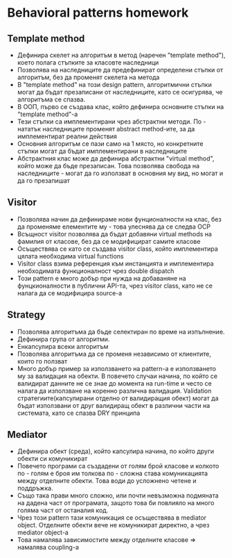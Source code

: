 <h1>Behavioral patterns homework</h1>

<h2>Template method</h2>
<ul>		
<li> Дефинира скелет на алгоритъм в метод (наречен "template method"), което полага стъпките за класовте наследници</li>
<li> Позволява на наследниците да предефинират определени стъпки от алгоритъм, без да променят скелета на метода</li>
<li> В "template method" на този design pattern, алгоритмични стъпки могат да бъдат презаписани от наследниците, като се осигурява, че алгоритъма се спазва.</li>
<li> В ООП, първо се създава клас, който дефинира основните стъпки на "template method"-a</li>
<li> Тези стъпки са имплементирани чрез абстрактни методи. По - нататък наследниците променят abstract method-ите, за да имплементират реални действия</li>
<li> Основния алгоритъм се пази само на 1 място, но конкретните стъпки могат да бъдат имплементирани в наследниците</li>
<li> Абстрактния клас може да дефинира абстрактни "virtual method", който може да бъде презаписан. Това позволява свобода на наследниците - могат да го използват в основния му вид, но могат и да го презапишат</li>
</ul>

<h2>Visitor</h2>
<ul>
<li>Позволява начин да дефинираме нови фунционалности на клас, без да променяме елементите му - това улеснява да се следва OCP</li>
<li>Всъщност visitor позволява да бъдат добавяни virtual methods на фамилия от класове, без да се модифицират самите класове</li>
<li>Осъществява се като се създава visitor class, който имплементира цялата необходима virtual functions </li>
<li>Visitor class взима референция към инстанцията и имплементира необходимата функционалност чрез double dispatch</li>
<li>Този pattern е много добър при нужда на добаваняне на фунцкионалности в публични API-та, чрез visitor class, като не се налага да се модифицира sourcе-а</li>
</ul>

<h2>Strategy</h2>
<ul>
<li>Позволява алгоритъма да бъде селектиран по време на изпълнение.</li>
<li>Дефинира група от алгоритми.</li>
<li>Енкапсулира всеки алгоритъм</li>
<li>Позволява алгоритъма да се променя независимо от клиентите, които го ползват</li>
<li>Много добър пример за използването на pattern-a е използването му за валидация на обекти. В повечето случаи начина, по който се валидират данните не се знае до момента на run-time и често се налага да използване на коренно различна валидация. Validation стратегиите(капсулирани отделно от валидиращия обект) могат да бъдат използвани от друг валидиращ обект в различни части на системата, като се спазва DRY принципа</li>
</ul>

<h2>Mediator</h2>
<ul>
<li>Дефинира обект (среда), който капсулира начина, по който други обекти си комуникират</li>
<li>Повечето програми са създадени от голям брой класове и колкото по - голям е броя им толкова по - сложна става комуникацията между отделните обекти. Това води до усложнено четене и поддръжка.</li>
<li>Също така прави много сложно, или почти невъзможна подмяната на дадена част от програмата, защото това би повлияло на много голяма част от останалия код.</li>
<li>Чрез този pattern тази комуникация се осъществява в mediator object. Отделните обекти вече не комуникират директно, а чрез mediator object-a</li>
<li>Това намалява зависимостите между отделните класове => намалява coupling-а</li>
</ul>